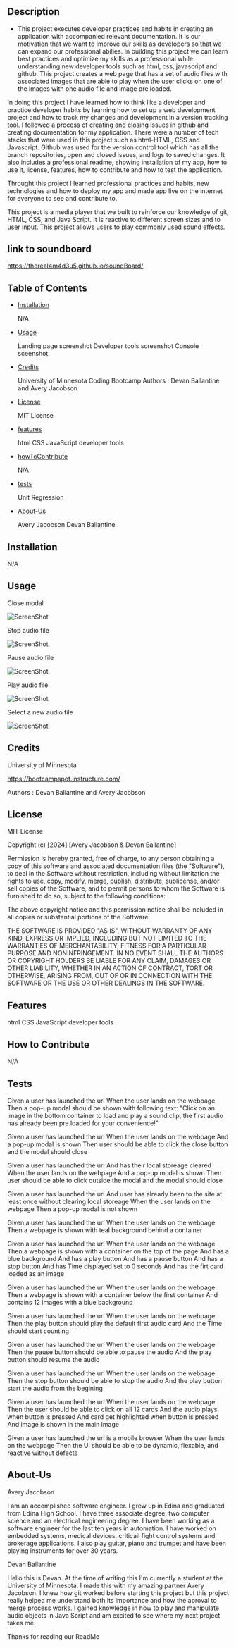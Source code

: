 # <Sound Board>

## Description

- This project executes developer practices and habits in creating an application with accompanied relevant documentation. It is our motivation that we want to improve our skills as developers so that we can expand our professional abilies. In building this project we can learn best practices and optimize my skills as a professional while understanding new 
developer tools such as html, css, javascript and github. This project creates a web page that has a set of audio files with associated images that are able to play when the user clicks on one of the images with one audio file and image pre loaded. 


In doing this project I have learned how to think like a developer and practice developer habits by learning how to set up a web development project and how to track my changes and development in a version tracking tool. I followed a process of creating and closing issues in github and creating documentation for my application. There were a number of tech stacks that were used in this project such as html-HTML, CSS and Javascript. Github was used for the version control tool which has all the branch repositories, open and closed issues, and logs to saved changes. It also includes a professional readme, showing installation of my app, how to use it, license, features, how to contribute and how to test the application.  

Throught this project I learned professional practices and habits, new technologies and how to deploy my app and made app live on the internet for everyone to see and contribute to.  

This project is a media player that we built to reinforce our knowledge of git, HTML, CSS, and Java Script. It is reactive to different screen sizes and to user input. This project allows users to play commonly used sound effects. 

## link to soundboard

https://thereal4m4d3u5.github.io/soundBoard/

## Table of Contents 

- [Installation](#installation)

    N/A

- [Usage](#usage)

    Landing page screenshot 
    Developer tools screenshot
    Console sceenshot 

- [Credits](#credits)

    University of Minnesota Coding Bootcamp
    Authors : Devan Ballantine and Avery Jacobson

- [License](#license)
    
    MIT License

- [features](#features)

    html
    CSS
    JavaScript
    developer tools

- [howToContribute](#howToContribute)

    N/A

- [tests](#tests)

    Unit
    Regression 

- [About-Us](#about-Us)

    Avery Jacobson
    Devan Ballantine

## Installation

N/A

## Usage

Close modal

![ScreenShot](./assets/images/closeModal.png)

Stop audio file

![ScreenShot](./assets/images/clickStop.png)

Pause audio file

![ScreenShot](./assets/images/clickPause.png)

Play audio file

![ScreenShot](./assets/images/clickPlay.png)

Select a new audio file 

![ScreenShot](./assets/images/clickAudio.png)


## Credits

University of Minnesota

https://bootcampspot.instructure.com/

Authors : Devan Ballantine and Avery Jacobson

## License


MIT License

Copyright (c) [2024] [Avery Jacobson & Devan Ballantine]

Permission is hereby granted, free of charge, to any person obtaining a copy
of this software and associated documentation files (the "Software"), to deal
in the Software without restriction, including without limitation the rights
to use, copy, modify, merge, publish, distribute, sublicense, and/or sell
copies of the Software, and to permit persons to whom the Software is
furnished to do so, subject to the following conditions:

The above copyright notice and this permission notice shall be included in all
copies or substantial portions of the Software.

THE SOFTWARE IS PROVIDED "AS IS", WITHOUT WARRANTY OF ANY KIND, EXPRESS OR
IMPLIED, INCLUDING BUT NOT LIMITED TO THE WARRANTIES OF MERCHANTABILITY,
FITNESS FOR A PARTICULAR PURPOSE AND NONINFRINGEMENT. IN NO EVENT SHALL THE
AUTHORS OR COPYRIGHT HOLDERS BE LIABLE FOR ANY CLAIM, DAMAGES OR OTHER
LIABILITY, WHETHER IN AN ACTION OF CONTRACT, TORT OR OTHERWISE, ARISING FROM,
OUT OF OR IN CONNECTION WITH THE SOFTWARE OR THE USE OR OTHER DEALINGS IN THE
SOFTWARE.


## Features

html
CSS
JavaScript
developer tools

## How to Contribute

N/A

## Tests

Given a user has launched the url
When the user lands on the webpage
Then a pop-up modal should be shown with following text:
"Click on an image in the bottom container to load and play a sound clip, the first audio has already been pre loaded for your convenience!"

Given a user has launched the url
When the user lands on the webpage
And a pop-up modal is shown 
Then user should be able to click the close button and the modal should close

Given a user has launched the url 
And has their local storeage cleared
When the user lands on the webpage
And a pop-up modal is shown 
Then user should be able to click outside the modal and the modal should close

Given a user has launched the url 
And user has already been to the site at least once without clearing local storeage
When the user lands on the webpage
Then a pop-up modal is not shown

Given a user has launched the url 
When the user lands on the webpage
Then a webpage is shown with teal background behind a container 

Given a user has launched the url 
When the user lands on the webpage
Then a webpage is shown with a container on the top of the page
And has a blue background
And has a play button
And has a pause button
And has a stop button
And has Time displayed set to 0 seconds
And has the firt card loaded as an image

Given a user has launched the url 
When the user lands on the webpage
Then a webpage is shown with a container below the first container
And contains 12 images with a blue background

Given a user has launched the url 
When the user lands on the webpage
Then the play button should play the default first audio card
And the Time should start counting

Given a user has launched the url 
When the user lands on the webpage
Then the pause button should be able to pause the audio 
And the play button should resume the audio

Given a user has launched the url 
When the user lands on the webpage
Then the stop button should be able to stop the audio 
And the play button start the audio from the begining 

Given a user has launched the url 
When the user lands on the webpage
Then the user should be able to click on all 12 cards 
And the audio plays when button is pressed
And card get highlighted when button is pressed 
And image is shown in the main image


Given a user has launched the url is a mobile browser
When the user lands on the webpage
Then the UI should be able to be dynamic, flexable, and reactive without defects 

## About-Us

Avery Jacobson

I am an accomplished software engineer. I grew up in Edina and graduated from Edina High School. I have three associate degree, two computer science and an electrical engineering degree. I have been working as a software engineer for the last ten years in automation. I have worked on embedded systems, medical devices, criticail fight control systems and brokerage applications. I also play guitar, piano and trumpet and have been playing instruments for over 30 years. 

Devan Ballantine

Hello this is Devan. At the time of writing this I'm currently a student at the University of Minnesota. I made this with my amazing partner Avery Jacobson. I knew how git worked before starting this project but this project really helped me understand both its importance and how the aproval to merge process works. I gained knowledge in how to play and manipulate audio objects in Java Script and am excited to see where my next project takes me.


Thanks for reading our ReadMe

